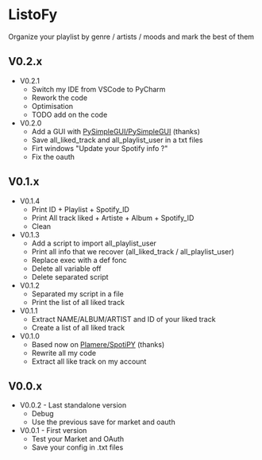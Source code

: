 # ListoFy
Organize your playlist by genre / artists / moods and mark the best of them

## V0.2.x
- V0.2.1
    - Switch my IDE from VSCode to PyCharm
    - Rework the code
    - Optimisation
    - TODO add on the code
- V0.2.0
    - Add a GUI with [PySimpleGUI/PySimpleGUI](https://github.com/PySimpleGUI/PySimpleGUI) (thanks)
    - Save all_liked_track and all_playlist_user in a txt files
    - Firt windows "Update your Spotify info ?"
    - Fix the oauth
## V0.1.x
- V0.1.4
    - Print ID + Playlist + Spotify_ID
    - Print All track liked + Artiste + Album + Spotify_ID
    - Clean
- V0.1.3
    - Add a script to import all_playlist_user
    - Print all info that we recover (all_liked_track / all_playlist_user)
    - Replace exec with a def fonc
    - Delete all variable off
    - Delete separated script
- V0.1.2
    - Separated my script in a file
    - Print the list of all liked track
- V0.1.1
    - Extract NAME/ALBUM/ARTIST and ID of your liked track
    - Create a list of all liked track
- V0.1.0
    - Based now on [Plamere/SpotiPY](https://github.com/plamere/spotipy) (thanks)
    - Rewrite all my code
    - Extract all like track on my account
## V0.0.x
- V0.0.2 - Last standalone version
    - Debug
    - Use the previous save for market and oauth
- V0.0.1 - First version
    - Test your Market and OAuth 
    - Save your config in .txt files